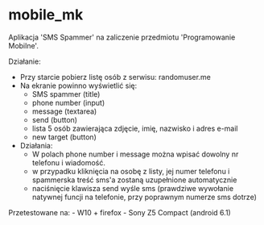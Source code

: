 # mobile_mk
Aplikacja 'SMS Spammer' na zaliczenie przedmiotu 'Programowanie Mobilne'.

Działanie:
- Przy starcie pobierz listę osób z serwisu: randomuser.me
- Na ekranie powinno wyświetlić się:
  * SMS spammer (title)
  * phone number (input)
  * message (textarea)
  * send (button)
  * lista 5 osób zawierająca zdjęcie, imię, nazwisko i adres e-mail
  * new target (button)
- Działania:
   * W polach phone number i message można wpisać dowolny nr telefonu i wiadomość.
   * w przypadku kliknięcia na osobę z listy, jej numer telefonu i spammerska treść sms'a zostaną uzupełnione automatycznie
   * naciśnięcie klawisza send wyśle sms (prawdziwe wywołanie natywnej funcji na telefonie, przy poprawnym numerze sms dotrze)

Przetestowane na:
    - W10 + firefox
    - Sony Z5 Compact (android 6.1)
